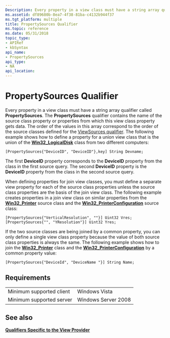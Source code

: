 ```yaml
---
Description: Every property in a view class must have a string array qualifier called PropertySources.
ms.assetid: df89680b-8ea7-4f38-81ba-c4132b944f37
ms.tgt_platform: multiple
title: PropertySources Qualifier
ms.topic: reference
ms.date: 05/31/2018
topic_type: 
- APIRef
- kbSyntax
api_name: 
- PropertySources
api_type: 
- NA
api_location: 
---
```


# PropertySources Qualifier

Every property in a view class must have a string array qualifier called **PropertySources**. The **PropertySources** qualifier contains the name of the source class property or properties from which this view class property gets data. The order of the values in this array correspond to the order of the source classes defined for the [ViewSources qualifier](viewsources-qualifier.md). The following example shows how to define a property for a union view class that is the union of the [**Win32\_LogicalDisk**](/windows/desktop/CIMWin32Prov/win32-logicaldisk) class from two different computers:


```mof
[PropertySources{"DeviceID", "DeviceID"},key] String Devname;
```



The first **DeviceID** property corresponds to the **DeviceID** property from the class in the first source query. The second **DeviceID** property is the **DeviceID** property from the class in the second source query.

When defining properties for join view classes, you must define a separate view property for each of the source class properties unless the source class properties are the basis of the join view class. The following example creates properties in a join view class on similar properties from the [**Win32\_Printer**](/windows/desktop/CIMWin32Prov/win32-printer) source class and the [**Win32\_PrinterConfiguration**](/windows/desktop/CIMWin32Prov/win32-printerconfiguration) source class:


```mof
[PropertySources{"VerticalResolution", ""}] Uint32 Vres;
[PropertySources{"", "YResolution"}] Uint32 Yres;
```



If the two source classes are being joined by a common property, you can only define a single view class property because the value of both source class properties is always the same. The following example shows how to join the [**Win32\_Printer**](/windows/desktop/CIMWin32Prov/win32-printer) class and the [**Win32\_PrinterConfiguration**](/windows/desktop/CIMWin32Prov/win32-printerconfiguration) by a common property value:


```mof
[PropertySources{"DeviceId", "DeviceName "}] String Name;
```



## Requirements



|                                     |                                |
|-------------------------------------|--------------------------------|
| Minimum supported client<br/> | Windows Vista<br/>       |
| Minimum supported server<br/> | Windows Server 2008<br/> |



## See also

<dl> <dt>

[**Qualifiers Specific to the View Provider**](qualifiers-specific-to-the-view-provider.md)
</dt> </dl>

 

